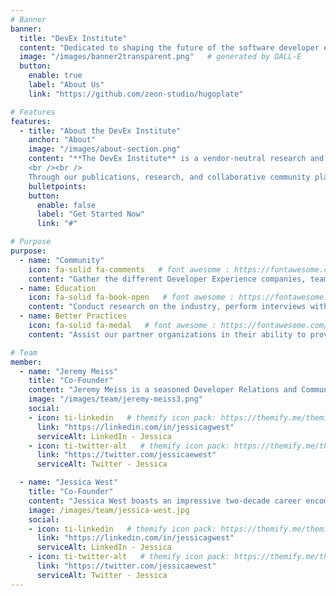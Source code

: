 ```yaml
---
# Banner
banner:
  title: "DevEx Institute"
  content: "Dedicated to shaping the future of the software developer experience, focusing on fostering collaboration, driving community conversation, and championing inclusivity for all throughout the space."
  image: "/images/banner2transparent.png"   # generated by DALL-E
  button:
    enable: true
    label: "About Us"
    link: "https://github.com/zeon-studio/hugoplate"

# Features
features:
  - title: "About the DevEx Institute"
    anchor: "About"
    image: "/images/about-section.png"
    content: "**The DevEx Institute** is a vendor-neutral research and community organization dedicated to revolutionizing the developer experience through intentional and consumable research, and a dynamic community-driven approach. We are focused on bringing the community together to establish industry-defining better practices, driving educational initiatives, and uniting various stakeholders, including the vendors creating tools and the developers using them, in the Developer Experience field. We envision a global network where every software developer can access essential tools, knowledge, and support, ensuring their ability to be productive in a constantly evolving tech landscape.
    <br /><br />
    Through our publications, research, and collaborative community platforms and activities we are working to shape the future of software engineering, making the DevEx Institute a pivotal hub for developer experience worldwide."
    bulletpoints:
    button:
      enable: false
      label: "Get Started Now"
      link: "#"

# Purpose
purpose:
  - name: "Community"
    icon: fa-solid fa-comments   # font awesome : https://fontawesome.com/search?o=r&m=free
    content: "Gather the different Developer Experience companies, teams, and communities together to influence the broader software engineering industry around DevEx practices in the form of shared spaces and other experiences.<br /><br />"
  - name: Education
    icon: fa-solid fa-book-open   # font awesome : https://fontawesome.com/search?o=r&m=free
    content: "Conduct research on the industry, perform interviews with DevEx practitioners, and produce reports to help educate and influence the direction of the developer experience in software engineering."
  - name: Better Practices
    icon: fa-solid fa-medal   # font awesome : https://fontawesome.com/search?o=r&m=free
    content: "Assist our partner organizations in their ability to provide best-in-class developer experiences to their internal customers and in the products they produce with industry-defining better practices."

# Team
member: 
  - name: "Jeremy Meiss"
    title: "Co-Founder"
    content: "Jeremy Meiss is a seasoned Developer Relations and Community leader with nearly three decades of versatile experience in the tech industry, from support, networking, systems, databases, and application and website development, to developer relations and community engagement. With extensive experience at SMBs and enterprise companies like Auth0, CircleCI, Sprint, and Hallmark Cards, Jeremy is recognized for his committed advocacy for open-source software and tools, and his deep passion for developer relations, community, and their role in improving the developer experience. Beyond his professional pursuits, he is a devoted husband and father, is extremely passionate about coffee, the mountains, and exploring new technologies, creating a unique blend of technical proficiency and personal interests that drive his success in the industry."
    image: "/images/team/jeremy-meiss3.png"
    social:
    - icon: ti-linkedin   # themify icon pack: https://themify.me/themify-icons
      link: "https://linkedin.com/in/jessicagwest"
      serviceAlt: LinkedIn - Jessica
    - icon: ti-twitter-alt   # themify icon pack: https://themify.me/themify-icons
      link: "https://twitter.com/jessicaewest"
      serviceAlt: Twitter - Jessica

  - name: "Jessica West"
    title: "Co-Founder"
    content: "Jessica West boasts an impressive two-decade career encompassing management, marketing, sales, and engineering roles. She is renowned for her results-driven approach and the ability to galvanize teams for operational excellence. Jessica is a master collaborator, seamlessly bridging the gap between diverse teams and domains, from product development to marketing and engineering. Her unwavering commitment to outcomes and high-impact leadership make her a go-to choice for organizations seeking transformative change. With a passion for community building, Jessica’s visionary leadership extends beyond her professional life, creating serendipitous connections and generously sharing her expertise. She is a captivating speaker, influencer, and brand ambassador known for her ability to make technical concepts meaningful and memorable. Jessica West is a dynamic force shaping the future of high-growth, high-performing companies."
    image: /images/team/jessica-west.jpg
    social:
    - icon: ti-linkedin   # themify icon pack: https://themify.me/themify-icons
      link: "https://linkedin.com/in/jessicagwest"
      serviceAlt: LinkedIn - Jessica
    - icon: ti-twitter-alt   # themify icon pack: https://themify.me/themify-icons
      link: "https://twitter.com/jessicaewest"
      serviceAlt: Twitter - Jessica
---
```

